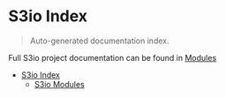 # S3io Index

> Auto-generated documentation index.

Full S3io project documentation can be found in [Modules](MODULES.md#s3io-modules)

- [S3io Index](#s3io-index)
  - [S3io Modules](MODULES.md#s3io-modules)
